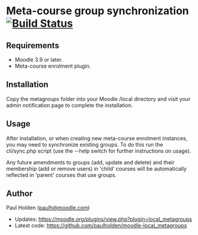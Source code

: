 # Meta-course group synchronization [![Build Status](https://github.com/paulholden/moodle-local_metagroups/workflows/moodle-plugin-ci/badge.svg)](https://github.com/paulholden/moodle-local_metagroups/actions)

## Requirements

- Moodle 3.9 or later.
- Meta-course enrolment plugin.

## Installation

Copy the metagroups folder into your Moodle /local directory and visit your admin notification page to complete the installation.

## Usage

After installation, or when creating new meta-course enrolment instances, you may need to synchronize existing groups. To do this
run the cli/sync.php script (use the --help switch for further instructions on usage).

Any future amendments to groups (add, update and delete) and their membership (add or remove users) in 'child' courses will be automatically
reflected in 'parent' courses that use groups.

## Author

Paul Holden (paulh@moodle.com)

- Updates: https://moodle.org/plugins/view.php?plugin=local_metagroups
- Latest code: https://github.com/paulholden/moodle-local_metagroups
